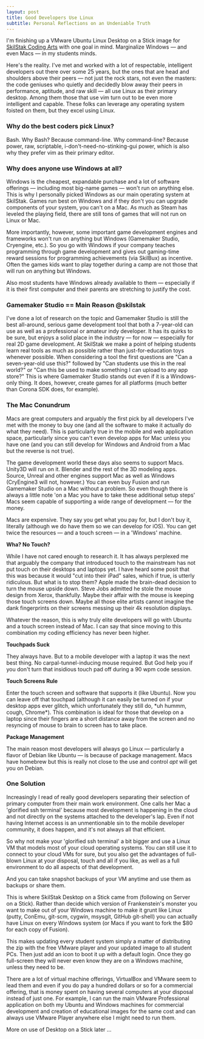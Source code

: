```yaml
---
layout: post
title: Good Developers Use Linux
subtitle: Personal Reflections on an Undeniable Truth
---
```


I'm finishing up a VMware Ubuntu Linux Desktop on a Stick image for
[SkilStak Coding Arts](skilstak.com) with one goal in mind. Marginalize
Windows &mdash; and even Macs &mdash; in my students minds.

Here's the reality. I've met and worked with a lot of respectable,
intelligent developers out there over some 25 years, but the ones that
are head and shoulders above their peers &mdash; not just the rock stars,
not even the masters: the code geniuses who quietly and decidedly blow
away their peers in performance, aptitude, and raw skill &mdash; all
use Linux as their primary desktop. Among them those that use vim turn
out to be even more intelligent and capable. These folks can leverage
any operating system foisted on them, but they excel using Linux.

### Why do the best coders pick Linux?

Bash. Why Bash? Because command-line. Why command-line? Because power,
raw, scriptable, i-don't-need-no-stinking-gui power, which is also why
they prefer vim as their primary editor.

### Why does anyone use Windows at all?

Windows is the cheapest, expandable purchase and a lot of software
offerings &mdash; including most big-name games &mdash; won't run
on anything else. This is why I personally picked Windows as our main
operating system at SkilStak. Games run best on Windows and if they don't
you can upgrade components of your system, you can't on a Mac. As much
as Steam has leveled the playing field, there are still tons of games
that will not run on Linux or Mac.

More importantly, however, some important game development engines
and frameworks won't run on anything but Windows (Gamemaker Studio,
Cryengine, etc.). So you go with Windows if your company teaches
programming through game development and gives out gaming-time reward
sessions for programming achievements (via SkilBux) as incentive. Often
the games kids want to play together during a camp are not those that
will run on anything but Windows.

Also most students have Windows already available to them &mdash;
especially if it is their first computer and their parents are stretching
to justify the cost.

### Gamemaker Studio == Main Reason @skilstak

I've done a lot of research on the topic and Gamemaker Studio is still
the best all-around, serious game development tool that both a 7-year-old
can use as well as a professional or amateur indy developer. It has
its quirks to be sure, but enjoys a solid place in the industry &mdash;
for now &mdash; especially for real 2D game development.  At SkilStak
we make a point of helping students learn real tools as much as possible
rather than just-for-education toys whenever possible.  When considering a
tool the first questions are "Can a seven-year-old use this?" followed by
"Can students use this in the real world?" or "Can this be used to make
something I can upload to any app store?"  This is where Gamemaker Studio
stands out even if it is a Windows-only thing. It does, however, create
games for all platforms (much better than Corona SDK does, for example).

### The Mac Conundrum 

Macs are great computers and arguably the first pick by all developers
I've met with the money to buy one (and all the software to make it
actually do what they need). This is particularly true in the mobile and
web application space, particularly since you can't even develop apps
for Mac unless you have one (and you can still develop for Windows and
Android from a Mac but the reverse is not true).

The game development world these days also seems to support Macs. Unity3D
will run on it. Blender and the rest of the 3D modeling apps.  Source,
Unreal and other engines support Mac as well as Windows (CryEngine3
will not, however.) You can even buy Fusion and run Gamemaker Studio on
a Mac without a problem. So even though there is always a little note 'on a
Mac you have to take these additional setup steps' Macs seem capable of
supporting a wide range of development &mdash; for the money.

Macs are expensive. They say you get what you pay for, but I don't buy
it, literally (although we do have them so we can develop for iOS). You
can get twice the resources &mdash; and a touch screen &mdash; in a
'Windows' machine.

**Wha? No Touch?**

While I have not cared enough to research it. It has always perplexed
me that arguably the company that introduced touch to the mainstream
has not put touch on their desktops and laptops yet. I have heard some
posit that this was because it would "cut into their iPad" sales,
which if true, is utterly ridiculous. But what is to stop them? Apple
made the brain-dead decision to turn the mouse upside down. Steve Jobs
admitted he stole the mouse design from Xerox, thankfully. Maybe their affair
with the mouse is keeping those touch screens down. Maybe all those
elite artists cannot imagine the dank fingerprints on their screens
messing up their 4k resolution displays.

Whatever the reason, this is why truly elite developers will go with
Ubuntu and a touch screen instead of Mac. I can say that since moving
to this combination my coding efficiency has never been higher.

**Touchpads Suck**

They always have. But to a mobile developer with a laptop it was the next
best thing. No carpal-tunnel-inducing mouse required. But God help you if
you don't turn that insidious touch pad off during a 90 wpm code session.

**Touch Screens Rule**

Enter the touch screen and software that supports it (like Ubuntu).
Now you can leave off that touchpad (although it can easily be turned
on if your desktop apps ever glitch, which unfortunately they still
do, \*uh hummm, cough, Chrome\*). This combination is ideal for those
that develop on a laptop since their fingers are a short distance away
from the screen and no resyncing of mouse to brain to screen has to
take place.

**Package Management**

The main reason most developers will always go Linux &mdash;
particularly a flavor of Debian like Ubuntu &mdash; is because of
package management. Macs have homebrew but this is really not close to
the use and control *apt* will get you on Debian.

### One Solution

Increasingly I read of really good developers separating their
selection of primary computer from their main work environment. One
calls her Mac a 'glorified ssh terminal' because most development is
happening in the cloud and not directly on the systems attached to
the developer's lap. Even if not having Internet access is an
unmentionable sin to the mobile developer community, it does happen,
and it's not always all that efficient.

So why not make your 'glorified ssh terminal' a bit bigger and use
a Linux VM that models most of your cloud operating systems. You can
still use it to connect to your cloud VMs for sure, but you also get
the advantages of full-blown Linux at your disposal, touch and all if
you like, as well as a full environment to do all aspects of that
development.

And you can take snapshot backups of your VM anytime and use them as
backups or share them.

This is where SkilStak Desktop on a Stick came from (following on Server
on a Stick). Rather than decide which version of Frankenstein's monster
you want to make out of your Windows machine to make it grunt like Linux
(putty, ConEmu, git-scm, cygwin, msysgit, GitHub git-shell) you can
actually have Linux on every Windows system (or Macs if you want to
fork the $80 for each copy of Fusion).

This makes updating every student system simply a matter of
distributing the zip with the free VMware player and your updated
image to all student PCs. Then just add an icon to boot it up with
a default login. Once they go full-screen they will never even know
they are on a Windows machine, unless they need to be.

There are a lot of virtual machine offerings, VirtualBox and VMware
seem to lead them and even if you do pay a hundred dollars or so for
a commercial offering, that is money spent on having several computers
at your disposal instead of just one. For example, I can run the main
VMware Professional application on both my Ubuntu and Windows machines
for commercial development and creation of educational images for the
same cost and can always use VMware Player anywhere else I might need
to run them.

More on use of Desktop on a Stick later ...
